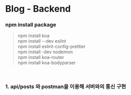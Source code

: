 # Blog - Backend

### npm install package

> npm install koa <br>
> npm install --dev eslint <br>
> npm install eslint-config-prettier <br>
> npm install -dev nodemon <br>
> npm install koa-router <br>
> npm install koa-bodyparser <br>

<br>

### 1. api/posts 와 postman을 이용해 서버와의 통신 구현

<br>
